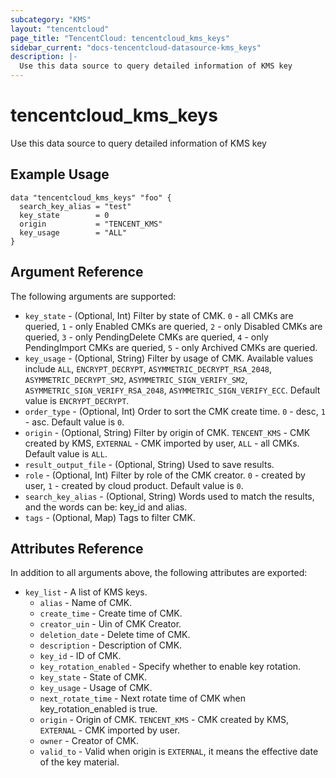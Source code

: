 ```yaml
---
subcategory: "KMS"
layout: "tencentcloud"
page_title: "TencentCloud: tencentcloud_kms_keys"
sidebar_current: "docs-tencentcloud-datasource-kms_keys"
description: |-
  Use this data source to query detailed information of KMS key
---
```


# tencentcloud_kms_keys

Use this data source to query detailed information of KMS key

## Example Usage

```hcl
data "tencentcloud_kms_keys" "foo" {
  search_key_alias = "test"
  key_state        = 0
  origin           = "TENCENT_KMS"
  key_usage        = "ALL"
}
```

## Argument Reference

The following arguments are supported:

* `key_state` - (Optional, Int) Filter by state of CMK. `0` - all CMKs are queried, `1` - only Enabled CMKs are queried, `2` - only Disabled CMKs are queried, `3` - only PendingDelete CMKs are queried, `4` - only PendingImport CMKs are queried, `5` - only Archived CMKs are queried.
* `key_usage` - (Optional, String) Filter by usage of CMK. Available values include `ALL`, `ENCRYPT_DECRYPT`, `ASYMMETRIC_DECRYPT_RSA_2048`, `ASYMMETRIC_DECRYPT_SM2`, `ASYMMETRIC_SIGN_VERIFY_SM2`, `ASYMMETRIC_SIGN_VERIFY_RSA_2048`, `ASYMMETRIC_SIGN_VERIFY_ECC`. Default value is `ENCRYPT_DECRYPT`.
* `order_type` - (Optional, Int) Order to sort the CMK create time. `0` - desc, `1` - asc. Default value is `0`.
* `origin` - (Optional, String) Filter by origin of CMK. `TENCENT_KMS` - CMK created by KMS, `EXTERNAL` - CMK imported by user, `ALL` - all CMKs. Default value is `ALL`.
* `result_output_file` - (Optional, String) Used to save results.
* `role` - (Optional, Int) Filter by role of the CMK creator. `0` - created by user, `1` - created by cloud product. Default value is `0`.
* `search_key_alias` - (Optional, String) Words used to match the results, and the words can be: key_id and alias.
* `tags` - (Optional, Map) Tags to filter CMK.

## Attributes Reference

In addition to all arguments above, the following attributes are exported:

* `key_list` - A list of KMS keys.
  * `alias` - Name of CMK.
  * `create_time` - Create time of CMK.
  * `creator_uin` - Uin of CMK Creator.
  * `deletion_date` - Delete time of CMK.
  * `description` - Description of CMK.
  * `key_id` - ID of CMK.
  * `key_rotation_enabled` - Specify whether to enable key rotation.
  * `key_state` - State of CMK.
  * `key_usage` - Usage of CMK.
  * `next_rotate_time` - Next rotate time of CMK when key_rotation_enabled is true.
  * `origin` - Origin of CMK. `TENCENT_KMS` - CMK created by KMS, `EXTERNAL` - CMK imported by user.
  * `owner` - Creator of CMK.
  * `valid_to` - Valid when origin is `EXTERNAL`, it means the effective date of the key material.


